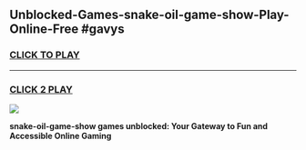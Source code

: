 
## Unblocked-Games-snake-oil-game-show-Play-Online-Free #gavys
<h3>
<a href="https://us.freeplayer.one?title=snake-oil-game-show&ref=10M">CLICK TO PLAY</a></h3>
<hr>

<h3>
<a href="https://us.freeplayer.one?title=snake-oil-game-show&ref=10M">CLICK 2 PLAY</a>
  
</h3>

<a href="https://us.freeplayer.one?title=snake-oil-game-show&ref=10M"><img src="https://clearcache.store/games.png"></a>


**snake-oil-game-show games unblocked: Your Gateway to Fun and Accessible Online Gaming**
